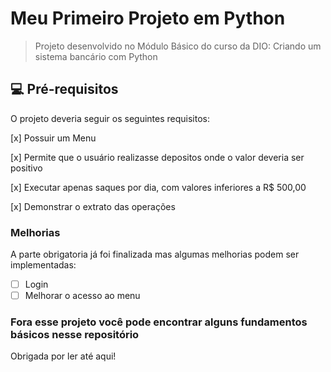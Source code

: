 # Meu Primeiro Projeto em Python

> Projeto desenvolvido no Módulo Básico do curso da DIO: Criando um sistema bancário com Python


## 💻 Pré-requisitos

O projeto deveria seguir os seguintes requisitos:

[x]  Possuir um Menu 

[x] Permite que o usuário realizasse depositos onde o valor deveria ser positivo

[x]  Executar apenas saques por dia, com valores inferiores a R$ 500,00

[x]  Demonstrar o extrato das operações


### Melhorias

A parte obrigatoria já foi finalizada mas algumas melhorias podem ser implementadas:

- [ ] Login
- [ ] Melhorar o acesso ao menu 

### Fora esse projeto você pode encontrar alguns fundamentos básicos nesse repositório


Obrigada por ler até aqui!  
